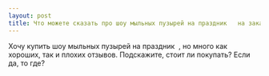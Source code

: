 ```yaml
---
layout: post 
title: Что можете сказать про шоу мыльных пузырей на праздник ‌ ‌ на заказ? 
--- 
```

Хочу купить шоу мыльных пузырей на праздник ‌ ‌, но много как хороших, так и плохих отзывов. Подскажите, стоит ли покупать? Если да, то где?